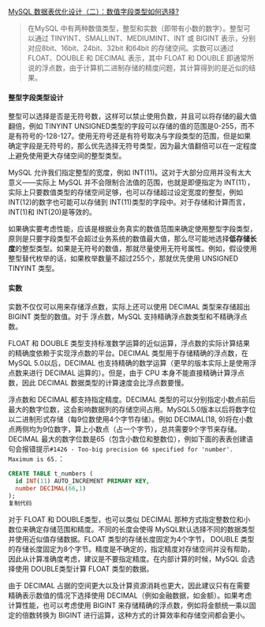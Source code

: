 [MySQL 数据表优化设计（二）：数值字段类型如何选择?](https://juejin.cn/post/6967490332158066696)

> 在MySQL 中有两种数值类型，整型和实数（即带有小数的数字）。整型可以通过 TINYINT、SMALLINT、MEDIUMINT、INT 或 BIGINT 表示，分别对应8bit、16bit、24bit、32bit 和64bit 的存储空间。实数可以通过 FLOAT、DOUBLE 和 DECIMAL 表示，其中 FLOAT 和 DOUBLE 即通常所说的浮点数，由于计算机二进制存储的精度问题，其计算得到的是近似的结果。

#### 整型字段类型设计

整型可以选择是否是无符号数，这样可以禁止使用负数，并且可以将存储的最大值翻倍，例如 TINYINT UNSIGNED类型的字段可以存储的值的范围是0-255，而不是有符号的-128-127。使用无符号还是有符号取决与字段类型的范围，但是如果确定字段是无符号的，那么优先选择无符号类型，因为最大值翻倍可以在一定程度上避免使用更大存储空间的整型类型。

MySQL 允许我们指定整型的宽度，例如 INT(11)。这对于大部分应用并没有太大意义——实际上 MySQL 并不会限制合法值的范围，也就是即便指定为 INT(11），实际上只要数值类型的存储空间足够，也可以存储超过设定宽度的整型，例如 INT(12)的数字也可能可以存储到 INT(11)类型的字段中。对于存储和计算而言，INT(1)和 INT(20)是等效的。

如果确实要考虑性能，应该是根据业务真实的数值范围来确定使用整型字段类型，原则是只要字段类型不会超过业务系统的数值最大值，那么尽可能地选择**低存储长度**的整型类型。如果是无符号的数值，那就尽量使用无符号属性。例如，假设使用整型替代枚举的话，如果枚举数量不超过255个，那就优先使用 UNSIGNED TINYINT 类型。

#### 实数

实数不仅仅可以用来存储浮点数，实际上还可以使用 DECIMAL 类型来存储超出 BIGINT 类型的数值。对于 浮点数，MySQL 支持精确浮点数类型和不精确浮点数。

FLOAT 和 DOUBLE 类型支持标准数学运算的近似运算，浮点数的实际计算结果的精确度依赖于实现浮点数的平台。DECIMAL 类型用于存储精确的浮点数，在 MySQL 5.0以后，DECIMAL 也支持精确的数学运算（更早的版本实际上是使用浮点数来进行 DECIMAL 运算的）。但是，由于 CPU 本身不能直接精确计算浮点数，因此 DECIMAL 数据类型的计算速度会比浮点数要慢。

浮点数和 DECIMAL 都支持指定精度。DECIMAL 类型的可以分别指定小数点前后最大的数字位数，这会影响数据列的存储空间占用。MySQL5.0版本以后将数字位以二进制形式存储（每9位数使用4个字节存储）。例如 DECIMAL(18, 9)将在小数点两侧均为9位数字，算上小数点（占一个字节），总共需要9个字节来存储。DECIMAL 最大的数字位数是65（包含小数位和整数位），例如下面的表表创建语句会报错提示`#1426 - Too-big precision 66 specified for 'number'. Maximum is 65.`：

```sql
CREATE TABLE t_numbers ( 
  id INT(11) AUTO_INCREMENT PRIMARY KEY, 
  number DECIMAL(66,1) 
);
复制代码
```

对于 FLOAT 和 DOUBLE类型，也可以类似 DECIMAL 那种方式指定整数位和小数位来确定存储范围和精度。不同的长度会使得 MySQL默认选择不同的数据类型并使用近似值存储数据。FLOAT 类型的存储长度固定为4个字节， DOUBLE 类型的存储长度固定为8个字节。精度是不确定的，指定精度对存储空间并没有帮助，因此从计算准确度考虑，建议是不要指定精度。在内部计算的时候，MySQL 会选择使用 DOUBLE类型计算 FLOAT 类型的数据。

由于 DECIMAL 占据的空间更大以及计算资源消耗也更大，因此建议只有在需要精确表示数值的情况下选择使用 DECIMAL（例如金融数据，如金额）。如果考虑计算性能，也可以考虑使用 BIGINT 来存储精确的浮点数，例如将金额统一乘以固定的倍数转换为 BIGINT 进行运算，这种方式的计算效率和存储空间都会更小。